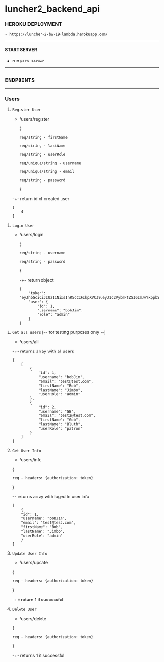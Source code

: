 # luncher2_backend_api

### HEROKU DEPLOYMENT

    - https://luncher-2-bw-19-lambda.herokuapp.com/

---

#### START SERVER

-   run `yarn server`

---

## `ENDPOINTS`

---

### Users

1.  `Register User`

    -   /users/register

        {

            req/string - firstName

            req/string - lastName

            req/string - userRole

            req/unique/string - username

            req/unique/string - email

            req/string - password

        }

    -+- return id of created user

        [
            4
        ]

1)  `Login User`
    -   /users/login


        {

            req/string - username

            req/string - password

        }

        -+- return object

            {
                "token": "eyJhbGciOiJIUzI1NiIsInR5cCI6IkpXVCJ9.eyJ1c2VybmFtZSI6ImJvYkppbSIsInVzZXJSb2xlIjoiYWRtaW4iLCJmaXJzdE5hbWUiOiJCb2IiLCJsYXN0TmFtZSI6IkppbWJvIiwiZW1haWwiOiJ0ZXN0QHRlc3QuY29tIiwiaWQiOjEsImlhdCI6MTU0OTIxMTU4MSwiZXhwIjoxNTQ5MjE1MTgxfQ.nt3CMFyFMjdPXjA47lQiZUKnhQQrnjjUP2yGXfo3_4U",
                "user": {
                    "id": 1,
                    "username": "bobJim",
                    "role": "admin"
                }
            }

1.  `Get all users` [-- for testing purposes only --]

    -   /users/all


    -+- returns array with all users

        {
            [
                {
                    "id": 1,
                    "username": "bobJim",
                    "email": "test@test.com",
                    "firstName": "Bob",
                    "lastName": "Jimbo",
                    "userRole": "admin"
                },
                {
                    "id": 2,
                    "username": "GB",
                    "email": "test2@test.com",
                    "firstName": "Gob",
                    "lastName": "Bluth",
                    "userRole": "patron"
                }
            ]
        }

1.  `Get User Info`

    -   /users/info

    {

        req - headers: {authorization: token}

    }

    -- returns array with loged in user info

        [
            {
            "id": 1,
            "username": "bobJim",
            "email": "test@test.com",
            "firstName": "Bob",
            "lastName": "Jimbo",
            "userRole": "admin"
            }
        ]

1.  `Update User Info`

    -   /users/update

    {

        req - headers: {authorization: token}

    }

    -+= return 1 if successful

1.  `Delete User`

    -   /users/delete

    {

        req - headers: {authorization: token}

    }

    -+- returns 1 if successful
